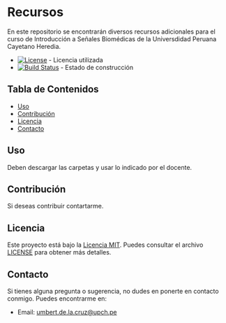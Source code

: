 # Recursos

En este repositorio se encontrarán diversos recursos adicionales para el curso de Introducción a Señales Biomédicas de la Universdidad Peruana Cayetano Heredia.


- [![License](https://img.shields.io/badge/license-MIT-blue.svg)](https://opensource.org/licenses/MIT) - Licencia utilizada
- [![Build Status](https://travis-ci.org/tu-usuario/tu-proyecto.svg?branch=master)](https://travis-ci.org/tu-usuario/tu-proyecto) - Estado de construcción


## Tabla de Contenidos

- [Uso](#uso)
- [Contribución](#contribución)
- [Licencia](#licencia)
- [Contacto](#contacto)


## Uso

Deben descargar las carpetas y usar lo indicado por el docente.


## Contribución

Si deseas contribuir contartarme.

## Licencia

Este proyecto está bajo la [Licencia MIT](https://opensource.org/licenses/MIT). Puedes consultar el archivo [LICENSE](LICENSE) para obtener más detalles.

## Contacto

Si tienes alguna pregunta o sugerencia, no dudes en ponerte en contacto conmigo. Puedes encontrarme en:

- Email: umbert.de.la.cruz@upch.pe